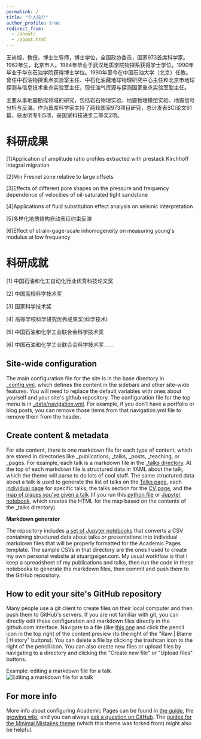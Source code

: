 ```yaml
---
permalink: /
title: "个人简介"
author_profile: true
redirect_from: 
  - /about/
  - /about.html
---
```


王尚旭，教授，博士生导师，博士学位，全国政协委员，国家973首席科学家。1962年生，北京市人。1984年毕业于武汉地质学院物探系获得学士学位，1990年毕业于华东石油学院获得博士学位。1990年至今在中国石油大学（北京）任教。曾任中石油物探重点实验室主任、中石化油藏地球物理研究中心主任和北京市地球探测与信息技术重点实验室主任，现任油气资源与探测国家重点实验室副主任。

主要从事地震勘探领域的研究，包括岩石物理实验、地震物理模型实验、地震信号分析与反演。作为首席科学家主持了两轮国家973项目研究，总计发表SCI论文61篇，获发明专利5项，获国家科技进步二等奖2项。

科研成果
======
[1]Application of amplitude ratio profiles extracted with prestack Kirchhoff integral migration

[2]Min Fresnel zone relative to large offsets

[3]Effects of different pore shapes on the pressure and frequency dependence of velocities of oil-saturated tight sandstone

[4]Applications of fluid substitution effect analysis on seismic interpretation

[5]多样化地质结构自动表征约束反演

[6]Effect of strain-gage-scale inhomogeneity on measuring young's modulus at low frequency

科研成就
======
[1] 中国石油和化工自动化行业优秀科技论文奖

[2] 中国高校科学技术奖

[3] 国家科学技术奖

[4] 高等学校科学研究优秀成果奖(科学技术)

[5] 中国石油和化学工业联合会科学技术奖

[6] 中国石油和化学工业联合会科学技术奖
. . .

Site-wide configuration
------
The main configuration file for the site is in the base directory in [_config.yml](https://github.com/academicpages/academicpages.github.io/blob/master/_config.yml), which defines the content in the sidebars and other site-wide features. You will need to replace the default variables with ones about yourself and your site's github repository. The configuration file for the top menu is in [_data/navigation.yml](https://github.com/academicpages/academicpages.github.io/blob/master/_data/navigation.yml). For example, if you don't have a portfolio or blog posts, you can remove those items from that navigation.yml file to remove them from the header. 

Create content & metadata
------
For site content, there is one markdown file for each type of content, which are stored in directories like _publications, _talks, _posts, _teaching, or _pages. For example, each talk is a markdown file in the [_talks directory](https://github.com/academicpages/academicpages.github.io/tree/master/_talks). At the top of each markdown file is structured data in YAML about the talk, which the theme will parse to do lots of cool stuff. The same structured data about a talk is used to generate the list of talks on the [Talks page](https://academicpages.github.io/talks), each [individual page](https://academicpages.github.io/talks/2012-03-01-talk-1) for specific talks, the talks section for the [CV page](https://academicpages.github.io/cv), and the [map of places you've given a talk](https://academicpages.github.io/talkmap.html) (if you run this [python file](https://github.com/academicpages/academicpages.github.io/blob/master/talkmap.py) or [Jupyter notebook](https://github.com/academicpages/academicpages.github.io/blob/master/talkmap.ipynb), which creates the HTML for the map based on the contents of the _talks directory).

**Markdown generator**

The repository includes [a set of Jupyter notebooks](https://github.com/academicpages/academicpages.github.io/tree/master/markdown_generator
) that converts a CSV containing structured data about talks or presentations into individual markdown files that will be properly formatted for the Academic Pages template. The sample CSVs in that directory are the ones I used to create my own personal website at stuartgeiger.com. My usual workflow is that I keep a spreadsheet of my publications and talks, then run the code in these notebooks to generate the markdown files, then commit and push them to the GitHub repository.

How to edit your site's GitHub repository
------
Many people use a git client to create files on their local computer and then push them to GitHub's servers. If you are not familiar with git, you can directly edit these configuration and markdown files directly in the github.com interface. Navigate to a file (like [this one](https://github.com/academicpages/academicpages.github.io/blob/master/_talks/2012-03-01-talk-1.md) and click the pencil icon in the top right of the content preview (to the right of the "Raw | Blame | History" buttons). You can delete a file by clicking the trashcan icon to the right of the pencil icon. You can also create new files or upload files by navigating to a directory and clicking the "Create new file" or "Upload files" buttons. 

Example: editing a markdown file for a talk
![Editing a markdown file for a talk](/images/editing-talk.png)

For more info
------
More info about configuring Academic Pages can be found in [the guide](https://academicpages.github.io/markdown/), the [growing wiki](https://github.com/academicpages/academicpages.github.io/wiki), and you can always [ask a question on GitHub](https://github.com/academicpages/academicpages.github.io/discussions). The [guides for the Minimal Mistakes theme](https://mmistakes.github.io/minimal-mistakes/docs/configuration/) (which this theme was forked from) might also be helpful.

